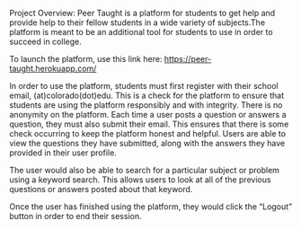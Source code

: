 Project Overview:
Peer Taught is a platform for students to get help and provide help to their fellow students in a wide variety of subjects.The platform is meant to be an additional tool for students to use in order to succeed in college. 

To launch the platform, use this link here: https://peer-taught.herokuapp.com/

In order to use the platform, students must first register with their school email, (at)colorado(dot)edu. This is a check for the platform to ensure that students are using the platform responsibly and with integrity. There is no anonymity on the platform. Each time a user posts a question or answers a question, they must also submit their email. This ensures that there is some check occurring to keep the platform honest and helpful. Users are able to view the questions they have submitted, along with the answers they have provided in their user profile. 

The user would also be able to search for a particular subject or problem using a keyword search. This allows users to look at all of the previous questions or answers posted about that keyword. 

Once the user has finished using the platform, they would click the “Logout” button in order to end their session.
